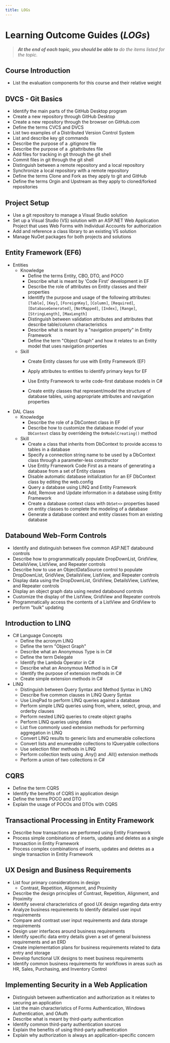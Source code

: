 ```yaml
---
title: LOGs
---
```

# Learning Outcome Guides (*LOGs*)

> ***At the end of each topic, you should be able to** do the items listed for the topic.*

## Course Introduction

- List the evaluation components for this course and their relative weight

## DVCS - Git Basics

- Identify the main parts of the GitHub Desktop program
- Create a new repository through GitHub Desktop
- Create a new repository through the browser on GitHub.com
- Define the terms CVCS and DVCS
- List two examples of a Distributed Version Control System
- List and describe key git commands
- Describe the purpose of a .gitignore file
- Describe the purpose of a .gitattributes file
- Add files for tracking in git through the git shell
- Commit files in git through the git shell
- Distinguish between a remote repository and a local repository
- Synchronize a local repository with a remote repository
- Define the terms Clone and Fork as they apply to git and GitHub
- Define the terms Orgin and Upstream as they apply to cloned/forked repositories

## Project Setup

- Use a git repository to manage a Visual Studio solution
- Set up a Visual Studio (VS) solution with an ASP.NET Web Application Project that uses Web Forms with Individual Accounts for authorization
- Add and reference a class library to an existing VS solution
- Manage NuGet packages for both projects and solutions

## Entity Framework (EF6)

- Entities
  - Knowledge
    - Define the terms Entity, CBO, DTO, and POCO
    - Describe what is meant by 'Code First' development in EF
    - Describe the role of attributes on Entity classes and their properties
    - Identitfy the purpose and usage of the following attributes: `[Table]`, `[Key]`, `[ForeignKey]`, `[Column]`, `[Required]`, `[DatabaseGenerated]`, `[NotMapped]`, `[Index]`, `[Range]`, `[StringLength]`, `[MaxLength]`
    - Distinguish between validation attributes and attributes that describe table/column characteristics
    - Describe what is meant by a "navigation property" in Entity Framework
    - Define the term "Object Graph" and how it relates to an Entity model that uses navigation properties
  - Skill
    - Create Entity classes for use with Entity Framework (EF)
    - Apply attributes to entities to identify primary keys for EF

    - Use Entity Framework to write code-first database models in C#
    - Create entity classes that represent/model the structure of database tables, using appropriate attributes and navigation properties
- DAL Class
  - Knowledge
    - Describe the role of a DbContext class in EF
    - Describe how to customize the database model of your `DbContext` class by overrideing the `OnModelCreating()` method
  - Skill
    - Create a class that inherits from DbContext to provide access to tables in a database
    - Specify a connection string name to be used by a DbContext class through a parameter-less constructor
    - Use Entity Framework Code First as a means of generating a database from a set of Entity classes
    - Disable automatic database initialization for an EF DbContext class by editing the web.config
    - Query a database using LINQ and Entity Framework
    - Add, Remove and Update information in a database using Entity Framework
    - Create a database context class with `DbSet<>` properties based on entity classes to complete the modeling of a database
    - Generate a database context and entity classes from an existing database

## Databound Web-Form Controls

- Identify and distinguish between five common ASP.NET databound controls
- Describe how to programmatically populate DropDownList, GridView, DetailsView, ListView, and Repeater controls
- Describe how to use an ObjectDataSource control to populate DropDownList, GridView, DetailsView, ListView, and Repeater controls
- Display data using the DropDownList, GridView, DetailsView, ListView, and Repeater controls
- Display an object graph data using nested databound controls
- Customize the display of the ListView, GridView and Repeater controls
- Programmatically access the contents of a ListView and GridView to perform "bulk" updating

## Introduction to LINQ

- C# Language Concepts
    - Define the acronym LINQ
    - Define the term "Object Graph"
    - Describe what an Anonymous Type is in C#
    - Define the term Delegate
    - Identify the Lambda Operator in C#
    - Describe what an Anonymous Method is in C#
    - Identify the purpose of extension methods in C#
    - Create simple extension methods in C#
- LINQ
    - Distinguish between Query Syntax and Method Syntax in LINQ
    - Describe five common clauses in LINQ Query Syntax
    - Use LinqPad to perform LINQ queries against a database
    - Perform simple LINQ queries using from, where, select, group, and orderby clauses
    - Perform nested LINQ queries to create object graphs
    - Perform LINQ queries using dates
    - List five commonly used extension methods for performing aggregation in LINQ
    - Convert LINQ results to generic lists and enumerable collections
    - Convert lists and enumerable collections to IQueryable collections
    - Use selection filter methods in LINQ
    - Perform collection tests using .Any() and .All() extension methods
    - Perform a union of two collections in C#

## CQRS

- Define the term CQRS
- Identify the benefits of CQRS in application design
- Define the terms POCO and DTO
- Explain the usage of POCOs and DTOs with CQRS

## Transactional Processing in Entity Framework

- Describe how transactions are performed using Entity Framework
- Process simple combinations of inserts, updates and deletes as a single transaction in Entity Framework
- Process complex combinations of inserts, updates and deletes as a single transaction in Entity Framework

## UX Design and Business Requirements

- List four primary considerations in design
  - Contrast, Repetition, Alignment, and Proximity
- Describe the design principles of Contrast, Repetition, Alignment, and Proximity
- Identify several characteristics of good UX design regarding data entry
- Analyze business requirements to identify detailed user input requirements
- Compare and contrast user input requirements and data storage requirements
- Design user interfaces around business requirements
- Identify specific data entry details given a set of general buisness requirements and an ERD
- Create implementation plans for business requirements related to data entry and storage
- Develop functional UX designs to meet business requirements
- Identify common business requirements for workflows in areas such as HR, Sales, Purchasing, and Inventory Control

## Implementing Security in a Web Application

- Distinguish between authentication and authorization as it relates to securing an application
- List the main characteristics of Forms Authentication, Windows Authentication, and OAuth
- Describe what is meant by third-party authentication
- Identify common third-party authentication sources
- Explain the benefits of using third-party authentication
- Explain why authorization is always an application-specific concern
